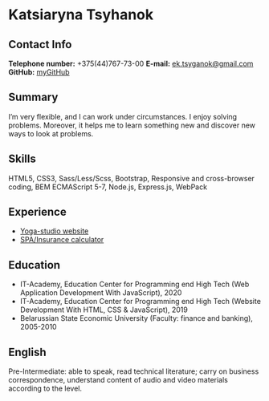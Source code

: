 # Katsiaryna Tsyhanok

## Contact Info
**Telephone number:** +375(44)767-73-00
**E-mail:** ek.tsyganok@gmail.com
**GitHub:** [myGitHub](https://github.com/Nastja2000)

## Summary
I’m very flexible, and I can work under circumstances. I enjoy solving problems. Moreover, it helps me to learn something new and discover new ways to look at problems.

## Skills
HTML5, CSS3, Sass/Less/Scss, Bootstrap, Responsive and cross-browser coding, BEM
ECMAScript 5-7, Node.js, Express.js, WebPack

## Experience
* [Yoga-studio website](https://katerinatsyganok.github.io/Yogastudio-website/)
* [SPA/Insurance calculator](https://github.com/KaterinaTsyganok/Insurance-calculator)

## Education
* IT-Academy, Education Center for Programming end High Tech (Web Application Development With JavaScript), 2020
* IT-Academy, Education Center for Programming end High Tech (Website Development With HTML, CSS & JavaScript), 2019
* Belarussian State Economic University (Faculty: finance and banking), 2005-2010

## English
Pre-Intermediate: able to speak, read technical literature; carry on business correspondence, understand content of audio and video materials according to the level.